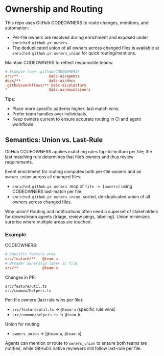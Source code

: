 # Ownership and Routing

This repo uses GitHub CODEOWNERS to route changes, mentions, and automation:

- Per-file owners are resolved during enrichment and exposed under `enriched.github.pr.owners`.
- The deduplicated union of all owners across changed files is available at `enriched.github.pr.owners_union` for quick routing/mentions.

Maintain CODEOWNERS to reflect responsible teams:

```ini
# Example (see .github/CODEOWNERS)
src/**              @a5c-ai/agents
docs/**             @a5c-ai/docs
.github/workflows/** @a5c-ai/platform
*                   @a5c-ai/maintainers
```

Tips:

- Place more specific patterns higher; last match wins.
- Prefer team handles over individuals.
- Keep owners current to ensure accurate routing in CI and agent workflows.

## Semantics: Union vs. Last-Rule

GitHub CODEOWNERS applies matching rules top-to-bottom per file; the last matching rule determines that file’s owners and thus review requirements.

Event enrichment for routing computes both per-file owners and an `owners_union` across all changed files:

- `enriched.github.pr.owners`: map of `file -> [owners]` using CODEOWNERS last-match per file.
- `enriched.github.pr.owners_union`: sorted, de-duplicated union of all owners across changed files.

Why union? Routing and notifications often need a superset of stakeholders for downstream agents (triage, review pings, labeling). Union minimizes surprise where multiple areas are touched.

### Example

CODEOWNERS:

```ini
# Specific feature area
src/feature/**   @team-a
# Broader ownership later in file
src/**           @team-b
```

Changes in PR:

```
src/feature/util.ts
src/common/helpers.ts
```

Per-file owners (last rule wins per file):

- `src/feature/util.ts` → `@team-a` (specific rule wins)
- `src/common/helpers.ts` → `@team-b`

Union for routing:

- `owners_union` → [`@team-a`, `@team-b`]

Agents can mention or route to `owners_union` to ensure both teams are notified, while GitHub’s native reviewers still follow last-rule per file.
